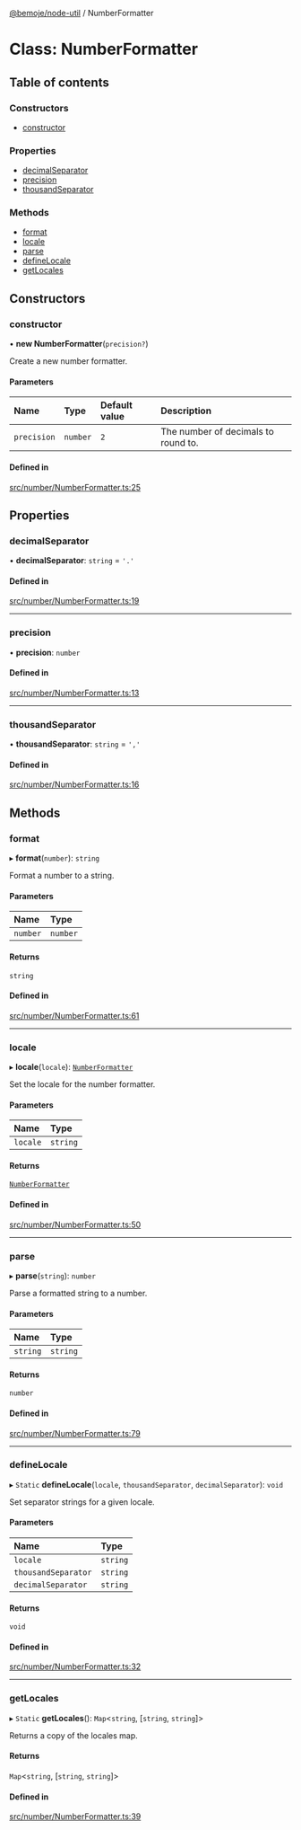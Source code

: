 [@bemoje/node-util](/docs/md/index.md) / NumberFormatter

# Class: NumberFormatter

## Table of contents

### Constructors

- [constructor](/docs/md/classes/NumberFormatter.md#constructor)

### Properties

- [decimalSeparator](/docs/md/classes/NumberFormatter.md#decimalseparator)
- [precision](/docs/md/classes/NumberFormatter.md#precision)
- [thousandSeparator](/docs/md/classes/NumberFormatter.md#thousandseparator)

### Methods

- [format](/docs/md/classes/NumberFormatter.md#format)
- [locale](/docs/md/classes/NumberFormatter.md#locale)
- [parse](/docs/md/classes/NumberFormatter.md#parse)
- [defineLocale](/docs/md/classes/NumberFormatter.md#definelocale)
- [getLocales](/docs/md/classes/NumberFormatter.md#getlocales)

## Constructors

### constructor

• **new NumberFormatter**(`precision?`)

Create a new number formatter.

#### Parameters

| Name | Type | Default value | Description |
| :------ | :------ | :------ | :------ |
| `precision` | `number` | `2` | The number of decimals to round to. |

#### Defined in

[src/number/NumberFormatter.ts:25](https://github.com/bemoje/bemoje-node-util/blob/b545282/src/number/NumberFormatter.ts#L25)

## Properties

### decimalSeparator

• **decimalSeparator**: `string` = `'.'`

#### Defined in

[src/number/NumberFormatter.ts:19](https://github.com/bemoje/bemoje-node-util/blob/b545282/src/number/NumberFormatter.ts#L19)

___

### precision

• **precision**: `number`

#### Defined in

[src/number/NumberFormatter.ts:13](https://github.com/bemoje/bemoje-node-util/blob/b545282/src/number/NumberFormatter.ts#L13)

___

### thousandSeparator

• **thousandSeparator**: `string` = `','`

#### Defined in

[src/number/NumberFormatter.ts:16](https://github.com/bemoje/bemoje-node-util/blob/b545282/src/number/NumberFormatter.ts#L16)

## Methods

### format

▸ **format**(`number`): `string`

Format a number to a string.

#### Parameters

| Name | Type |
| :------ | :------ |
| `number` | `number` |

#### Returns

`string`

#### Defined in

[src/number/NumberFormatter.ts:61](https://github.com/bemoje/bemoje-node-util/blob/b545282/src/number/NumberFormatter.ts#L61)

___

### locale

▸ **locale**(`locale`): [`NumberFormatter`](/docs/md/classes/NumberFormatter.md)

Set the locale for the number formatter.

#### Parameters

| Name | Type |
| :------ | :------ |
| `locale` | `string` |

#### Returns

[`NumberFormatter`](/docs/md/classes/NumberFormatter.md)

#### Defined in

[src/number/NumberFormatter.ts:50](https://github.com/bemoje/bemoje-node-util/blob/b545282/src/number/NumberFormatter.ts#L50)

___

### parse

▸ **parse**(`string`): `number`

Parse a formatted string to a number.

#### Parameters

| Name | Type |
| :------ | :------ |
| `string` | `string` |

#### Returns

`number`

#### Defined in

[src/number/NumberFormatter.ts:79](https://github.com/bemoje/bemoje-node-util/blob/b545282/src/number/NumberFormatter.ts#L79)

___

### defineLocale

▸ `Static` **defineLocale**(`locale`, `thousandSeparator`, `decimalSeparator`): `void`

Set separator strings for a given locale.

#### Parameters

| Name | Type |
| :------ | :------ |
| `locale` | `string` |
| `thousandSeparator` | `string` |
| `decimalSeparator` | `string` |

#### Returns

`void`

#### Defined in

[src/number/NumberFormatter.ts:32](https://github.com/bemoje/bemoje-node-util/blob/b545282/src/number/NumberFormatter.ts#L32)

___

### getLocales

▸ `Static` **getLocales**(): `Map`<`string`, [`string`, `string`]\>

Returns a copy of the locales map.

#### Returns

`Map`<`string`, [`string`, `string`]\>

#### Defined in

[src/number/NumberFormatter.ts:39](https://github.com/bemoje/bemoje-node-util/blob/b545282/src/number/NumberFormatter.ts#L39)
